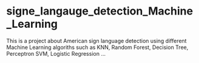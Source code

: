 # signe_langauge_detection_Machine_Learning
This is a project about American sign language detection using different Machine Learning algoriths such as KNN, Random Forest, Decision Tree, Perceptron SVM, Logistic Regression ...
